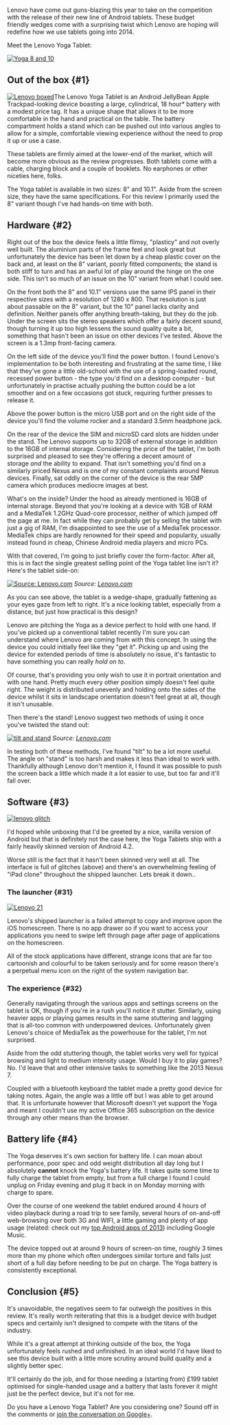 <!---
title: "Hands on: The Lenovo Yoga Tablet 8 & 10"
date: "2013-12-24"
categories:
  - "mobile"
  - "reviews"
tags:
  - "battery"
  - "cylinder"
  - "kutcher"
  - "lenovo"
  - "tablet"
  - "yoga"
--->

Lenovo have come out guns-blazing this year to take on the competition with the release of their new line of Android tablets. These budget friendly wedges come with a surprising twist which Lenovo are hoping will redefine how we use tablets going into 2014.

Meet the Lenovo Yoga Tablet:

[![Yoga 8 and 10](/wp-content/uploads/2013/12/IMG_20131125_130916-1024x768.jpg)](/wp-content/uploads/2013/12/IMG_20131125_130916.jpg)

## Out of the box {#1}

[![Lenovo boxed](/wp-content/uploads/2013/12/IMG_20131121_182236-300x225.jpg)](/wp-content/uploads/2013/12/IMG_20131121_182236.jpg)The Lenovo Yoga Tablet is an Android JellyBean Apple Trackpad-looking device boasting a large, cylindrical, 18 hour\* battery with a modest price tag. It has a unique shape that allows it to be more comfortable in the hand and practical on the table. The battery compartment holds a stand which can be pushed out into various angles to allow for a simple, comfortable viewing experience without the need to prop it up or use a case.

These tablets are firmly aimed at the lower-end of the market, which will become more obvious as the review progresses. Both tablets come with a cable, charging block and a couple of booklets. No earphones or other niceties here, folks.

The Yoga tablet is available in two sizes: 8" and 10.1". Aside from the screen size, they have the same specifications. For this review I primarily used the 8" variant though I've had hands-on time with both.

## Hardware {#2}

Right out of the box the device feels a little flimsy, "plasticy" and not overly well built. The aluminium parts of the frame feel and look great but unfortunately the device has been let down by a cheap plastic cover on the back and, at least on the 8" variant, poorly fitted components; the stand is both stiff to turn and has an awful lot of play around the hinge on the one side. This isn't so much of an issue on the 10" variant from what I could see.

On the front both the 8" and 10.1" versions use the same IPS panel in their respective sizes with a resolution of 1280 x 800. That resolution is just about passable on the 8" variant, but the 10" panel lacks clarity and definition. Neither panels offer anything breath-taking, but they do the job. Under the screen sits the stereo speakers which offer a fairly decent sound, though turning it up too high lessens the sound quality quite a bit, something that hasn't been an issue on other devices I've tested. Above the screen is a 1.3mp front-facing camera.

On the left side of the device you'll find the power button. I found Lenovo's implementation to be both interesting and frustrating at the same time, I like that they've gone a little old-school with the use of a spring-loaded round, recessed power button - the type you'd find on a desktop computer - but unfortunately in practise actually pushing the button could be a lot smoother and on a few occasions got stuck, requiring further presses to release it.

Above the power button is the micro USB port and on the right side of the device you'll find the volume rocker and a standard 3.5mm headphone jack.

On the rear of the device the SIM and microSD card slots are hidden under the stand. The Lenovo supports up to 32GB of external storage in addition to the 16GB of internal storage. Considering the price of the tablet, I'm both surprised and pleased to see they're offering a decent amount of storage _and_ the ability to expand. That isn't something you'd find on a similarly priced Nexus and is one of my constant complaints around Nexus devices. Finally, sat oddly on the corner of the device is the rear 5MP camera which produces mediocre images at best.

What's on the inside? Under the hood as already mentioned is 16GB of internal storage. Beyond that you're looking at a device with 1GB of RAM and a MediaTek 1.2GHz Quad-core processor, neither of which jumped off the page at me. In fact while they can probably get by selling the tablet with just a gig of RAM, I'm disappointed to see the use of a MediaTek processor. MediaTek chips are hardly renowned for their speed and popularity, usually instead found in cheap, Chinese Android media players and micro PCs.

With that covered, I'm going to just briefly cover the form-factor. After all, this is in fact the single greatest selling point of the Yoga tablet line isn't it? Here's the tablet side-on:

[![Source: Lenovo.com](/wp-content/uploads/2013/12/lenovo-tablet-yoga-10-hold-mode-7-e1387901348529-1024x460.jpg)](/wp-content/uploads/2013/12/lenovo-tablet-yoga-10-hold-mode-7.jpg)
_Source: [Lenovo.com](http://lenovo.com)_

As you can see above, the tablet is a wedge-shape, gradually fattening as your eyes gaze from left to right. It's a nice looking tablet, especially from a distance, but just how practical is this design?

Lenovo are pitching the Yoga as a device perfect to hold with one hand. If you've picked up a conventional tablet recently I'm sure you can understand where Lenovo are coming from with this concept. In using the device you could initially feel like they "get it". Picking up and using the device for extended periods of time is absolutely no issue, it's fantastic to have something you can really _hold on to_.

Of course, that's providing you only wish to use it in portrait orientation and with one hand. Pretty much every other position simply doesn't feel quite right. The weight is distributed unevenly and holding onto the sides of the device whilst it sits in landscape orientation doesn't feel great at all, though it isn't unusable.

Then there's the stand! Lenovo suggest two methods of using it once you've twisted the stand out:

[![tilt and stand](/wp-content/uploads/2013/12/tilt-and-stand-1024x287.png)](/wp-content/uploads/2013/12/tilt-and-stand.png)
_Source: [Lenovo.com](http://lenovo.com)_

In testing both of these methods, I've found "tilt" to be a lot more useful. The angle on "stand" is too harsh and makes it less than ideal to work with. Thankfully although Lenovo don't mention it, I found it was possible to push the screen back a little which made it a lot easier to use, but too far and it'll fall over.

## Software {#3}

[![lenovo glitch](/wp-content/uploads/2013/12/lenovo-glitch.png)](/wp-content/uploads/2013/12/lenovo-glitch.png)

I'd hoped while unboxing that I'd be greeted by a nice, vanilla version of Android but that is definitely not the case here, the Yoga Tablets ship with a fairly heavily skinned version of Android 4.2.

Worse still is the fact that it hasn't been skinned very well at all. The interface is full of glitches (above) and there's an overwhelming feeling of "iPad clone" throughout the shipped launcher. Lets break it down..

### The launcher {#31}

[![Lenovo 21](/wp-content/uploads/2013/12/Screenshot_2013-11-21-19-04-23-1024x640.png)](/wp-content/uploads/2013/12/Screenshot_2013-11-21-19-04-23.png)

Lenovo's shipped launcher is a failed attempt to copy and improve upon the iOS homescreen. There is no app drawer so if you want to access your applications you need to swipe left through page after page of applications on the homescreen.

All of the stock applications have different, strange icons that are far too cartoonish and colourful to be taken seriously and for some reason there's a perpetual menu icon on the right of the system navigation bar.

### The experience {#32}

Generally navigating through the various apps and settings screens on the tablet is OK, though if you're in a rush you'll notice it stutter. Similarly, using heavier apps or playing games results in the same stuttering and lagging that is all-too common with underpowered devices. Unfortunately given Lenovo's choice of MediaTek as the powerhouse for the tablet, I'm not surprised.

Aside from the odd stuttering though, the tablet works very well for typical browsing and light to medium intensity usage. Would I buy it to play games? No. I'd leave that and other intensive tasks to something like the 2013 Nexus 7.

Coupled with a bluetooth keyboard the tablet made a pretty good device for taking notes. Again, the angle was a little off but I was able to get around that. It is unfortunate however that Microsoft doesn't yet support the Yoga and meant I couldn't use my active Office 365 subscription on the device through any other means than the browser.

## Battery life {#4}

The Yoga deserves it's own section for battery life. I can moan about performance, poor spec and odd weight distribution all day long but I absolutely **cannot** knock the Yoga's battery life. It takes quite some time to fully charge the tablet from empty, but from a full charge I found I could unplug on Friday evening and plug it back in on Monday morning with charge to spare.

Over the course of one weekend the tablet endured around 4 hours of video playback during a road trip to see family, several hours of on-and-off web-browsing over both 3G and WIFI, a little gaming and plenty of app usage (related: check out my [top Android apps of 2013](/2013/12/my-top-android-apps-1213/ "My Top Android Apps 12/13")) including Google Music.

The device topped out at around 9 hours of screen-on time, roughly 3 times more than my phone which often undergoes similar torture and falls just short of a full day before needing to be put on charge. The Yoga battery is consistently exceptional.

## Conclusion {#5}

It's unavoidable, the negatives seem to far outweigh the positives in this review. It's really worth reiterating that this is a budget device with budget specs and certainly isn't designed to compete with the titans of the industry.

While it's a great attempt at thinking outside of the box, the Yoga unfortunately feels rushed and unfinished. In an ideal world I'd have liked to see this device built with a little more scrutiny around build quality and a slightly better spec.

It'll certainly do the job, and for those needing a (starting from) £199 tablet optimised for single-handed usage and a battery that lasts forever it might just be the perfect device, but it's not for me.

Do you have a Lenovo Yoga Tablet? Are you considering one? Sound off in the comments or [join the conversation on Google+](http://plus.google.com/105616249858609350212/posts/161YazPG8FB).

